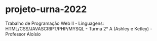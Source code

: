 # projeto-urna-2022
Trabalho de Programação Web II - Linguagens: HTML/CSS/JAVASCRIPT/PHP/MYSQL - Turma 2° A (Ashley e Ketley) - Professor Aloísio
